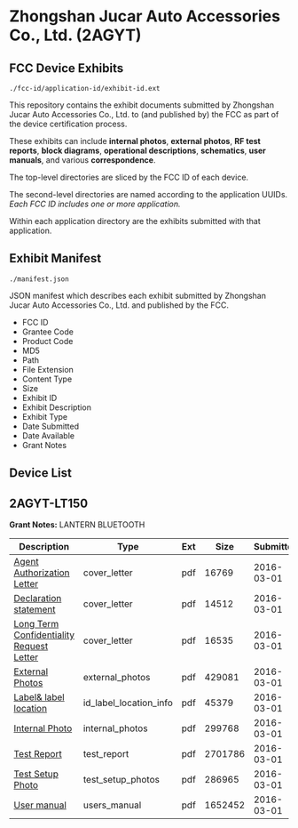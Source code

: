 # Zhongshan Jucar Auto Accessories Co., Ltd. (2AGYT)
## FCC Device Exhibits

```
./fcc-id/application-id/exhibit-id.ext
```

This repository contains the exhibit documents submitted by Zhongshan Jucar Auto Accessories Co., Ltd. to (and published by) the FCC as part of the device certification process.

These exhibits can include **internal photos**, **external photos**, **RF test reports**, **block diagrams**, **operational descriptions**, **schematics**, **user manuals**, and various **correspondence**.

The top-level directories are sliced by the FCC ID of each device.

The second-level directories are named according to the application UUIDs. *Each FCC ID includes one or more application.*

Within each application directory are the exhibits submitted with that application. 

## Exhibit Manifest

```
./manifest.json
```

JSON manifest which describes each exhibit submitted by Zhongshan Jucar Auto Accessories Co., Ltd. and published by the FCC.

- FCC ID
- Grantee Code
- Product Code
- MD5
- Path
- File Extension
- Content Type
- Size
- Exhibit ID
- Exhibit Description
- Exhibit Type
- Date Submitted
- Date Available
- Grant Notes

## Device List
## 2AGYT-LT150
**Grant Notes:** LANTERN BLUETOOTH

| Description | Type | Ext | Size | Submitted | Available |
| ----------- | ---- | --- | ---- | --------- | --------- |
| [Agent Authorization Letter](2AGYT-LT150/b035bb84702bf2acf73abcc8ae1c736f/2916004.pdf) | cover_letter | pdf | 16769 | 2016-03-01 | 2016-03-01 |
| [Declaration statement](2AGYT-LT150/b035bb84702bf2acf73abcc8ae1c736f/2916005.pdf) | cover_letter | pdf | 14512 | 2016-03-01 | 2016-03-01 |
| [Long Term Confidentiality Request Letter](2AGYT-LT150/b035bb84702bf2acf73abcc8ae1c736f/2916006.pdf) | cover_letter | pdf | 16535 | 2016-03-01 | 2016-03-01 |
| [External Photos](2AGYT-LT150/b035bb84702bf2acf73abcc8ae1c736f/2916008.pdf) | external_photos | pdf | 429081 | 2016-03-01 | 2016-03-01 |
| [Label& label location](2AGYT-LT150/b035bb84702bf2acf73abcc8ae1c736f/2916011.pdf) | id_label_location_info | pdf | 45379 | 2016-03-01 | 2016-03-01 |
| [Internal Photo](2AGYT-LT150/b035bb84702bf2acf73abcc8ae1c736f/2916010.pdf) | internal_photos | pdf | 299768 | 2016-03-01 | 2016-03-01 |
| [Test Report](2AGYT-LT150/b035bb84702bf2acf73abcc8ae1c736f/2916009.pdf) | test_report | pdf | 2701786 | 2016-03-01 | 2016-03-01 |
| [Test Setup Photo](2AGYT-LT150/b035bb84702bf2acf73abcc8ae1c736f/2916014.pdf) | test_setup_photos | pdf | 286965 | 2016-03-01 | 2016-03-01 |
| [User manual](2AGYT-LT150/b035bb84702bf2acf73abcc8ae1c736f/2916015.pdf) | users_manual | pdf | 1652452 | 2016-03-01 | 2016-03-01 |
